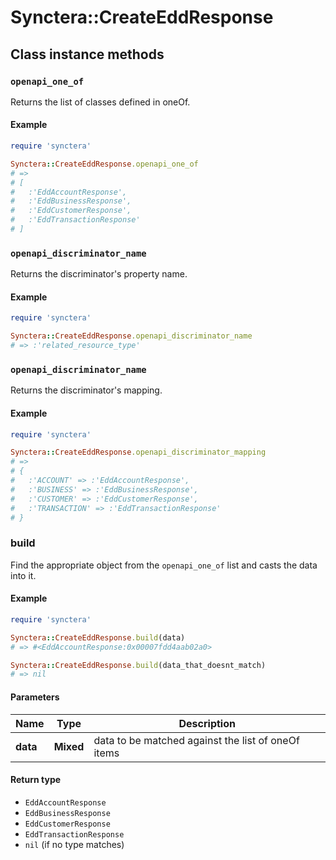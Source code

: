 # Synctera::CreateEddResponse

## Class instance methods

### `openapi_one_of`

Returns the list of classes defined in oneOf.

#### Example

```ruby
require 'synctera'

Synctera::CreateEddResponse.openapi_one_of
# =>
# [
#   :'EddAccountResponse',
#   :'EddBusinessResponse',
#   :'EddCustomerResponse',
#   :'EddTransactionResponse'
# ]
```

### `openapi_discriminator_name`

Returns the discriminator's property name.

#### Example

```ruby
require 'synctera'

Synctera::CreateEddResponse.openapi_discriminator_name
# => :'related_resource_type'
```

### `openapi_discriminator_name`

Returns the discriminator's mapping.

#### Example

```ruby
require 'synctera'

Synctera::CreateEddResponse.openapi_discriminator_mapping
# =>
# {
#   :'ACCOUNT' => :'EddAccountResponse',
#   :'BUSINESS' => :'EddBusinessResponse',
#   :'CUSTOMER' => :'EddCustomerResponse',
#   :'TRANSACTION' => :'EddTransactionResponse'
# }
```

### build

Find the appropriate object from the `openapi_one_of` list and casts the data into it.

#### Example

```ruby
require 'synctera'

Synctera::CreateEddResponse.build(data)
# => #<EddAccountResponse:0x00007fdd4aab02a0>

Synctera::CreateEddResponse.build(data_that_doesnt_match)
# => nil
```

#### Parameters

| Name | Type | Description |
| ---- | ---- | ----------- |
| **data** | **Mixed** | data to be matched against the list of oneOf items |

#### Return type

- `EddAccountResponse`
- `EddBusinessResponse`
- `EddCustomerResponse`
- `EddTransactionResponse`
- `nil` (if no type matches)

